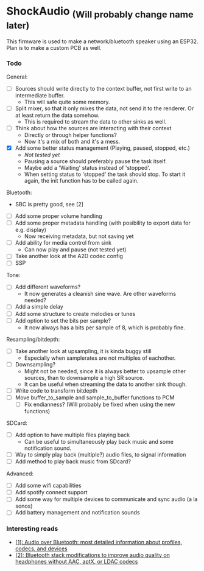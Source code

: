 # ShockAudio <sub>(Will probably change name later)</sub>

This firmware is used to make a network/bluetooth speaker using an ESP32. Plan is to make a custom PCB as well.

### Todo
General:
- [ ] Sources should write directly to the context buffer, not first write to
  an intermediate buffer.
    - This will safe quite some memory.
- [ ] Split mixer, so that it only mixes the data, not send it to the renderer.
  Or at least return the data somehow.
    - This is required to stream the data to other sinks as well.
- [ ] Think about how the sources are interacting with their context
    - Directly or through helper functions? 
    - Now it's a mix of both and it's a mess.
- [x] Add some better status management (Playing, paused, stopped, etc.)
    - *Not tested yet*
    - Pausing a source should preferably pause the task itself.
    - Maybe add a 'Waiting' status instead of 'stopped'.
    - When setting status to 'stopped' the task should stop. To start it again,
      the init function has to be called again.

Bluetooth:
- SBC is pretty good, see [2]
- [ ] Add some proper volume handling
- [ ] Add some proper metadata handling (with posibility to export data for e.g. display)
    - Now receiving metadata, but not saving yet
- [ ] Add ability for media control from sink
    - Can now play and pause (not tested yet)
- [ ] Take another look at the A2D codec config
- [ ] SSP

Tone:
- [ ] Add different waveforms?
    - It now generates a cleanish sine wave. Are other waveforms needed?
- [ ] Add a simple delay
- [ ] Add some structure to create melodies or tunes
- [ ] Add option to set the bits per sample?
    - It now always has a bits per sample of 8, which is probably fine.

Resampling/bitdepth:
- [ ] Take another look at upsampling, it is kinda buggy still
    - Especially when samplerates are not multiples of eachother.
- [ ] Downsampling?
    - Might not be needed, since it is always better to upsample other sources,
      than to downsample a high SR source.
    - It can be useful when streaming the data to another sink though. 
- [ ] Write code to transform bitdepth
- [ ] Move buffer_to_sample and sample_to_buffer functions to PCM
    - [ ] Fix endianness? (Will probably be fixed when using the new functions)

SDCard:
- [ ] Add option to have multiple files playing back
    - Can be useful to simultaneously play back music and some notification
      sound.
- [ ] Way to simply play back (multiple?) audio files, to signal information
- [ ] Add method to play back music from SDcard? 

Advanced:
- [ ] Add some wifi capabilities
- [ ] Add spotify connect support 
- [ ] Add some way for multiple devices to communicate and sync audio (a la sonos)
- [ ] Add battery management and notification sounds

### Interesting reads
- [[1]: Audio over Bluetooth: most detailed information about profiles, codecs, and devices](https://habr.com/en/post/456182/)
- [[2]: Bluetooth stack modifications to improve audio quality on headphones without AAC, aptX, or LDAC codecs](https://habr.com/en/post/456476/)
